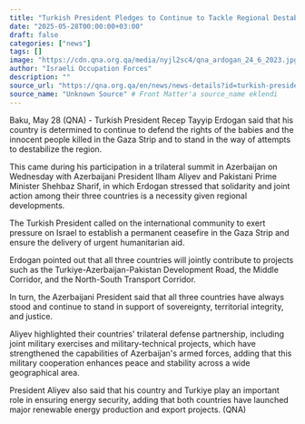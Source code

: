 ```yaml
---
title: "Turkish President Pledges to Continue to Tackle Regional Destabilization Attempts"
date: "2025-05-28T00:00:00+03:00"
draft: false
categories: ["news"]
tags: []
image: "https://cdn.qna.org.qa/media/nyjl2sc4/qna_ardogan_24_6_2023.jpg?width=1200&height=900&v=1db4f0943a8d680"
author: "Israeli Occupation Forces"
description: ""
source_url: "https://qna.org.qa/en/news/news-details?id=turkish-president-pledges-to-continue-to-tackle-regional-destabilization-attempts&date=28/05/2025"
source_name: "Unknown Source" # Front Matter'a source_name eklendi
---
```

Baku, May 28 (QNA) - Turkish President Recep Tayyip Erdogan said that his country is determined to continue to defend the rights of the babies and the innocent people killed in the Gaza Strip and to stand in the way of attempts to destabilize the region.

This came during his participation in a trilateral summit in Azerbaijan on Wednesday with Azerbaijani President Ilham Aliyev and Pakistani Prime Minister Shehbaz Sharif, in which Erdogan stressed that solidarity and joint action among their three countries is a necessity given regional developments.

The Turkish President called on the international community to exert pressure on Israel to establish a permanent ceasefire in the Gaza Strip and ensure the delivery of urgent humanitarian aid.

Erdogan pointed out that all three countries will jointly contribute to projects such as the Turkiye-Azerbaijan-Pakistan Development Road, the Middle Corridor, and the North-South Transport Corridor.

In turn, the Azerbaijani President said that all three countries have always stood and continue to stand in support of sovereignty, territorial integrity, and justice.

Aliyev highlighted their countries' trilateral defense partnership, including joint military exercises and military-technical projects, which have strengthened the capabilities of Azerbaijan's armed forces, adding that this military cooperation enhances peace and stability across a wide geographical area.

President Aliyev also said that his country and Turkiye play an important role in ensuring energy security, adding that both countries have launched major renewable energy production and export projects. (QNA)
